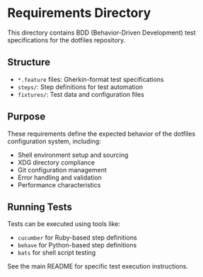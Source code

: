 # Requirements Directory

This directory contains BDD (Behavior-Driven Development) test specifications for the dotfiles repository.

## Structure

- `*.feature` files: Gherkin-format test specifications
- `steps/`: Step definitions for test automation
- `fixtures/`: Test data and configuration files

## Purpose

These requirements define the expected behavior of the dotfiles configuration system, including:

- Shell environment setup and sourcing
- XDG directory compliance
- Git configuration management
- Error handling and validation
- Performance characteristics

## Running Tests

Tests can be executed using tools like:
- `cucumber` for Ruby-based step definitions
- `behave` for Python-based step definitions
- `bats` for shell script testing

See the main README for specific test execution instructions.

